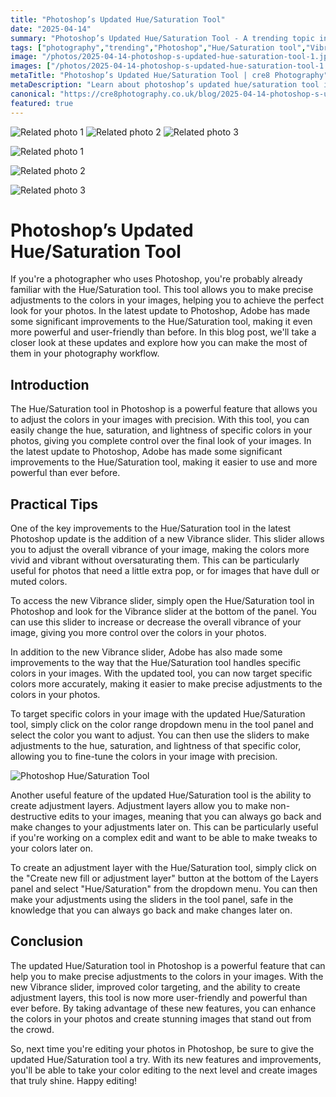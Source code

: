 ```yaml
---
title: "Photoshop’s Updated Hue/Saturation Tool"
date: "2025-04-14"
summary: "Photoshop’s Updated Hue/Saturation Tool - A trending topic in photography."
tags: ["photography","trending","Photoshop","Hue/Saturation tool","Vibrance slider","color adjustments","adjustment layers","photography workflow","color targeting","precise adjustments","user-friendly","powerful"]
image: "/photos/2025-04-14-photoshop-s-updated-hue-saturation-tool-1.jpg"
images: ["/photos/2025-04-14-photoshop-s-updated-hue-saturation-tool-1.jpg","/photos/2025-04-14-photoshop-s-updated-hue-saturation-tool-2.jpg","/photos/2025-04-14-photoshop-s-updated-hue-saturation-tool-3.jpg"]
metaTitle: "Photoshop’s Updated Hue/Saturation Tool | cre8 Photography"
metaDescription: "Learn about photoshop’s updated hue/saturation tool in photography with practical tips and insights."
canonical: "https://cre8photography.co.uk/blog/2025-04-14-photoshop-s-updated-hue-saturation-tool"
featured: true
---
```


<!-- Gallery as HTML -->

<div class="grid grid-cols-1 sm:grid-cols-2 md:grid-cols-3 gap-4">
  <img src="/photos/2025-04-14-photoshop-s-updated-hue-saturation-tool-1.jpg" alt="Related photo 1" class="w-full rounded-lg" />
<img src="/photos/2025-04-14-photoshop-s-updated-hue-saturation-tool-2.jpg" alt="Related photo 2" class="w-full rounded-lg" />
<img src="/photos/2025-04-14-photoshop-s-updated-hue-saturation-tool-3.jpg" alt="Related photo 3" class="w-full rounded-lg" />
</div>


<!-- Gallery as Markdown -->
![Related photo 1](/photos/2025-04-14-photoshop-s-updated-hue-saturation-tool-1.jpg)


![Related photo 2](/photos/2025-04-14-photoshop-s-updated-hue-saturation-tool-2.jpg)


![Related photo 3](/photos/2025-04-14-photoshop-s-updated-hue-saturation-tool-3.jpg)



# Photoshop’s Updated Hue/Saturation Tool

If you're a photographer who uses Photoshop, you're probably already familiar with the Hue/Saturation tool. This tool allows you to make precise adjustments to the colors in your images, helping you to achieve the perfect look for your photos. In the latest update to Photoshop, Adobe has made some significant improvements to the Hue/Saturation tool, making it even more powerful and user-friendly than before. In this blog post, we'll take a closer look at these updates and explore how you can make the most of them in your photography workflow.

## Introduction

The Hue/Saturation tool in Photoshop is a powerful feature that allows you to adjust the colors in your images with precision. With this tool, you can easily change the hue, saturation, and lightness of specific colors in your photos, giving you complete control over the final look of your images. In the latest update to Photoshop, Adobe has made some significant improvements to the Hue/Saturation tool, making it easier to use and more powerful than ever before.

## Practical Tips

One of the key improvements to the Hue/Saturation tool in the latest Photoshop update is the addition of a new Vibrance slider. This slider allows you to adjust the overall vibrance of your image, making the colors more vivid and vibrant without oversaturating them. This can be particularly useful for photos that need a little extra pop, or for images that have dull or muted colors.

To access the new Vibrance slider, simply open the Hue/Saturation tool in Photoshop and look for the Vibrance slider at the bottom of the panel. You can use this slider to increase or decrease the overall vibrance of your image, giving you more control over the colors in your photos.

In addition to the new Vibrance slider, Adobe has also made some improvements to the way that the Hue/Saturation tool handles specific colors in your images. With the updated tool, you can now target specific colors more accurately, making it easier to make precise adjustments to the colors in your photos.

To target specific colors in your image with the updated Hue/Saturation tool, simply click on the color range dropdown menu in the tool panel and select the color you want to adjust. You can then use the sliders to make adjustments to the hue, saturation, and lightness of that specific color, allowing you to fine-tune the colors in your image with precision.

![Photoshop Hue/Saturation Tool](/path/to/image)

Another useful feature of the updated Hue/Saturation tool is the ability to create adjustment layers. Adjustment layers allow you to make non-destructive edits to your images, meaning that you can always go back and make changes to your adjustments later on. This can be particularly useful if you're working on a complex edit and want to be able to make tweaks to your colors later on.

To create an adjustment layer with the Hue/Saturation tool, simply click on the "Create new fill or adjustment layer" button at the bottom of the Layers panel and select "Hue/Saturation" from the dropdown menu. You can then make your adjustments using the sliders in the tool panel, safe in the knowledge that you can always go back and make changes later on.

## Conclusion

The updated Hue/Saturation tool in Photoshop is a powerful feature that can help you to make precise adjustments to the colors in your images. With the new Vibrance slider, improved color targeting, and the ability to create adjustment layers, this tool is now more user-friendly and powerful than ever before. By taking advantage of these new features, you can enhance the colors in your photos and create stunning images that stand out from the crowd.

So, next time you're editing your photos in Photoshop, be sure to give the updated Hue/Saturation tool a try. With its new features and improvements, you'll be able to take your color editing to the next level and create images that truly shine. Happy editing!


